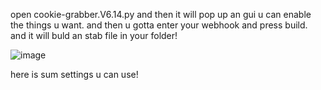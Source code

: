 open cookie-grabber.V6.14.py and then it will pop up an gui u can enable the things u want. and then u gotta enter your webhook and press build. and it will buld an stab file in your folder!

![image](https://github.com/DS-BEAMS/TOS-stub-builder.V1.01/assets/138779550/0b22da99-b126-422e-939d-d4b58ab186c5)



here is sum settings u can use!
